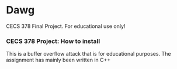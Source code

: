 # Dawg
CECS 378 Final Project. For educational use only!

### CECS 378 Project: How to install

This is a buffer overflow attack that is for educational purposes. 
The assignment has mainly been written in C++
